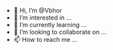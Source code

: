 - 👋 Hi, I’m @Vbhor
- 👀 I’m interested in ...
- 🌱 I’m currently learning ...
- 💞️ I’m looking to collaborate on ...
- 📫 How to reach me ...

<!---
Vbhor/Vbhor is a ✨ special ✨ repository because its `README.md` (this file) appears on your GitHub profile.
You can click the Preview link to take a look at your changes.
--->
